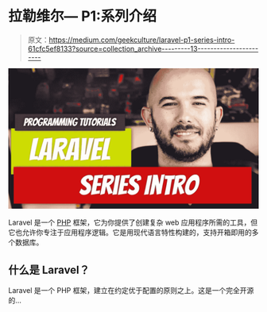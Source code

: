 # 拉勒维尔— P1:系列介绍

> 原文：<https://medium.com/geekculture/laravel-p1-series-intro-61cfc5ef8133?source=collection_archive---------13----------------------->

![](img/ac38383c3476861cc3ea27636cfb3415.png)

Laravel 是一个 [PHP](https://www.php.net/) 框架，它为你提供了创建复杂 web 应用程序所需的工具，但它也允许你专注于应用程序逻辑。它是用现代语言特性构建的，支持开箱即用的多个数据库。

## 什么是 Laravel？

Laravel 是一个 PHP 框架，建立在约定优于配置的原则之上。这是一个完全开源的…